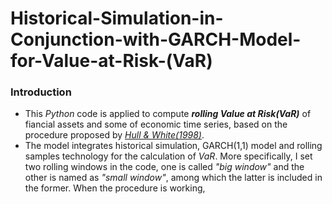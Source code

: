 # Historical-Simulation-in-Conjunction-with-GARCH-Model-for-Value-at-Risk-(VaR)
### Introduction
- This *Python* code is applied to compute __*rolling Value at Risk(VaR)*__ of fiancial assets and some of economic time series, based on the procedure proposed by [*Hull & White(1998)*](http://www.smartquant.com/references/VaR/var32.pdf).
- The model integrates historical simulation, GARCH(1,1) model and rolling samples technology for the calculation of *VaR*. More specifically, I set two rolling windows in the code, one is called *"big window"* and the other is named as *"small window"*, among which the latter is included in the former. When the procedure is working, 

